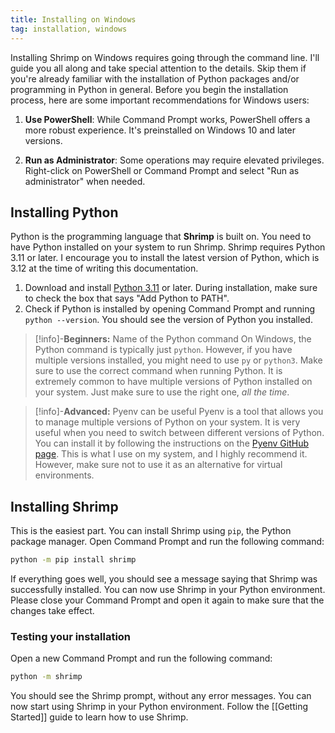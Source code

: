 ```yaml
---
title: Installing on Windows
tag: installation, windows
---
```


Installing Shrimp on Windows requires going through the command line. I'll guide you all along and take special attention to the details. Skip them if you're already familiar with the installation of Python packages and/or programming in Python in general. Before you begin the installation process, here are some important recommendations for Windows users:

1. **Use PowerShell**: While Command Prompt works, PowerShell offers a more robust experience. It's preinstalled on Windows 10 and later versions.

2. **Run as Administrator**: Some operations may require elevated privileges. Right-click on PowerShell or Command Prompt and select "Run as administrator" when needed.


## Installing Python

Python is the programming language that **Shrimp** is built on. You need to have Python installed on your system to run Shrimp. Shrimp requires Python 3.11 or later. I encourage you to install the latest version of Python, which is 3.12 at the time of writing this documentation.

1. Download and install [Python 3.11](https://www.python.org/downloads/windows/) or later. During installation, make sure to check the box that says "Add Python to PATH".
2. Check if Python is installed by opening Command Prompt and running `python --version`. You should see the version of Python you installed. 

>[!info]-**Beginners:** Name of the Python command
> On Windows, the Python command is typically just `python`. However, if you have multiple versions installed, you might need to use `py` or `python3`. Make sure to use the correct command when running Python. It is extremely common to have multiple versions of Python installed on your system. Just make sure to use the right one, *all the time*.

>[!info]-**Advanced:** Pyenv can be useful
> Pyenv is a tool that allows you to manage multiple versions of Python on your system. It is very useful when you need to switch between different versions of Python. You can install it by following the instructions on the [Pyenv GitHub page](https://github.com/pyenv/pyenv). This is what I use on my system, and I highly recommend it. However, make sure not to use it as an alternative for virtual environments.


## Installing Shrimp 
This is the easiest part. You can install Shrimp using `pip`, the Python package manager. Open Command Prompt and run the following command:

```bash
python -m pip install shrimp
```

If everything goes well, you should see a message saying that Shrimp was successfully installed. You can now use Shrimp in your Python environment. Please close your Command Prompt and open it again to make sure that the changes take effect.

### Testing your installation

Open a new Command Prompt and run the following command:

```bash
python -m shrimp
```

You should see the Shrimp prompt, without any error messages. You can now start using Shrimp in your Python environment. Follow the [[Getting Started]] guide to learn how to use Shrimp.

